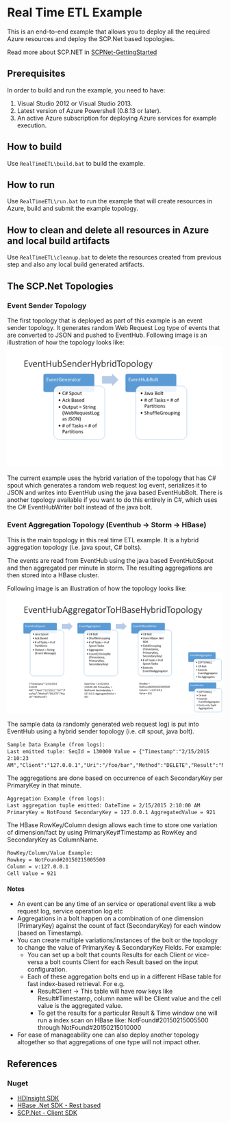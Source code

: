 # Real Time ETL Example
This is an end-to-end example that allows you to deploy all the required Azure resources and deploy the SCP.Net based topologies.

Read more about SCP.NET in [SCPNet-GettingStarted](../SCPNet-GettingStarted.md)

## Prerequisites
In order to build and run the example, you need to have:
1. Visual Studio 2012 or Visual Studio 2013.
2. Latest version of Azure Powershell (0.8.13 or later).
3. An active Azure subscription for deploying Azure services for example execution.

## How to build
Use ```RealTimeETL\build.bat``` to build the example.

## How to run
Use ```RealTimeETL\run.bat``` to run the example that will create resources in Azure, build and submit the example topology.

## How to clean and delete all resources in Azure and local build artifacts ###
Use ```RealTimeETL\cleanup.bat``` to delete the resources created from previous step and also any local build generated artifacts.

## The SCP.Net Topologies

### Event Sender Topology
The first topology that is deployed as part of this example is an event sender topology. It generates random Web Request Log type of events that are converted to JSON and pushed to EventHub.
Following image is an illustration of how the topology looks like:
![Image of EventHubSenderHybridTopology](images/EventHubSenderHybridTopology.PNG)

The current example uses the hybrid variation of the topology that has C# spout which generates a random web request log event, serializes it to JSON and writes into EventHub using the java based EventHubBolt.
There is another topology available if you want to do this entirely in C#, which uses the C# EventHubWriter bolt instead of the java bolt.

### Event Aggregation Topology (Eventhub -> Storm -> HBase)
This is the main topology in this  real time ETL example. It is a hybrid aggregation topology (i.e. java spout, C# bolts).

The events are read from EventHub using the java based EventHubSpout and then aggregated per minute in storm.
The resulting aggregations are then stored into a HBase cluster.

Following image is an illustration of how the topology looks like:
![Image of EventHubAggregatorToHBaseHybridTopology](images/EventHubAggregatorToHBaseHybridTopology.PNG)

The sample data (a randomly generated web request log) is put into EventHub using a hybrid sender topology (i.e. c# spout, java bolt).
```
Sample Data Example (from logs):
Last emitted tuple: SeqId = 130000 Value = {"Timestamp":"2/15/2015 2:10:23 AM","Client":"127.0.0.1","Uri":"/foo/bar","Method":"DELETE","Result":"NotFound"}
```

The aggregations are done based on occurrence of each SecondaryKey per PrimaryKey in that minute.
```
Aggregation Example (from logs):
Last aggregation tuple emitted: DateTime = 2/15/2015 2:10:00 AM PrimaryKey = NotFound SecondaryKey = 127.0.0.1 AggregatedValue = 921
```

The HBase RowKey/Column design allows each time to store one variation of dimension/fact by using PrimaryKey#Timestamp as RowKey and SecondaryKey as ColumnName.
```
RowKey/Column/Value Example:
Rowkey = NotFound#20150215005500
Column = v:127.0.0.1
Cell Value = 921
```

#### Notes
* An event can be any time of an service or operational event like  a web request log, service operation log etc
* Aggregations in a bolt happen on a combination of one dimension (PrimaryKey) against the count of fact (SecondaryKey) for each window (based on Timestamp).
* You can create multiple variations/instances of the bolt or the topology to change the value of PrimaryKey & SecondaryKey Fields. For example:
  * You can set up a bolt that counts Results for each Client or vice-versa a bolt counts Client for each Result based on the input configuration.
  * Each of these aggregation bolts end up in a different HBase table for fast index-based retrieval. For e.g.
    * ResultClient -> This table will have row keys like Result#Timestamp, column name will be Client value and the cell value is the aggregated value. 
    * To get the results for a particular Result & Time window one will run a index scan on HBase like: NotFound#20150215005500 through NotFound#20150215010000
* For ease of manageability one can also deploy another topology altogether so that aggregations of one type will not impact other.

## References
### Nuget
* [HDInsight SDK](http://www.nuget.org/packages/Microsoft.WindowsAzure.Management.HDInsight/)
* [HBase .Net SDK - Rest based](http://www.nuget.org/packages/Microsoft.HBase.Client/)
* [SCP.Net - Client SDK](http://www.nuget.org/packages/Microsoft.SCP.Net.SDK/)

